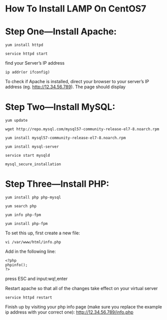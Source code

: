 # How To Install LAMP On CentOS7

# Step One—Install Apache:
```
yum install httpd

service httpd start
```
find your Server’s IP address
```
ip addr(or ifconfig)
```
To check if Apache is installed, direct your browser to your server’s IP address (eg. http://12.34.56.789). The page should display 

# Step Two—Install MySQL:
```
yum update

wget http://repo.mysql.com/mysql57-community-release-el7-8.noarch.rpm

yum install mysql57-community-release-el7-8.noarch.rpm

yum install mysql-server

service start mysqld

mysql_secure_installation
```
 
# Step Three—Install PHP:
```
yum install php php-mysql
  
yum search php
  
yum info php-fpm
  
yum install php-fpm
```
To set this up, first create a new file:
```
vi /var/www/html/info.php
```
Add in the following line:
```
<?php
phpinfo();
?>
```
press ESC and input:wq!,enter

Restart apache so that all of the changes take effect on your virtual server
```
service httpd restart
```
Finish up by visiting your php info page (make sure you replace the example ip address with your correct one): http://12.34.56.789/info.php
